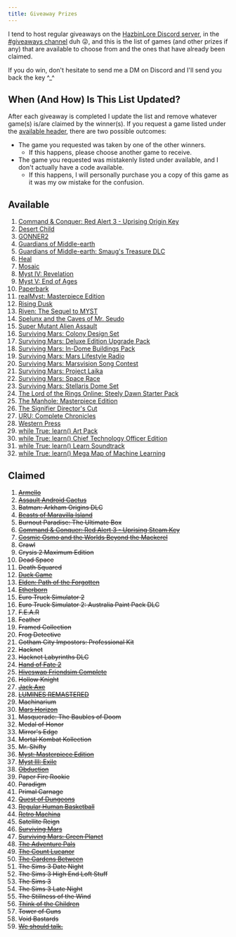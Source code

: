 ```yaml
---
title: Giveaway Prizes
---
```


I tend to host regular giveaways on the [HazbinLore Discord server][HazbinLore-Invite], in the [#giveaways channel][HazbinLore-Giveaways] duh 😜, and this is the list of games (and other prizes if any) that are available to choose from and the ones that have already been claimed.

If you do win, don't hesitate to send me a DM on Discord and I'll send you back the key ^\_^

## When (And How) Is This List Updated?

After each giveaway is completed I update the list and remove whatever game(s) is/are claimed by the winner(s). If you request a game listed under the [available header](#available), there are two possible outcomes:

- The game you requested was taken by one of the other winners.
  - If this happens, please choose another game to receive.
- The game you requested was mistakenly listed under available, and I don't actually have a code available.
  - If this happens, I will personally purchase you a copy of this game as it was my ow mistake for the confusion.

## Available

1. [Command & Conquer: Red Alert 3 - Uprising Origin Key][3]
2. [Desert Child][6]
3. [GONNER2][10]
4. [Guardians of Middle-earth][12]
5. [Guardians of Middle-earth: Smaug's Treasure DLC][11]
6. [Heal][14]
7. [Mosaic][19]
8. [Myst IV: Revelation][21]
9. [Myst V: End of Ages][22]
10. [Paperbark][26]
11. [realMyst: Masterpiece Edition][24]
12. [Rising Dusk][30]
13. [Riven: The Sequel to MYST][31]
14. [Spelunx and the Caves of Mr. Seudo][32]
15. [Super Mutant Alien Assault][33]
16. [Surviving Mars: Colony Design Set][40]
17. [Surviving Mars: Deluxe Edition Upgrade Pack][39]
18. [Surviving Mars: In-Dome Buildings Pack][41]
19. [Surviving Mars: Mars Lifestyle Radio][36]
20. [Surviving Mars: Marsvision Song Contest][42]
21. [Surviving Mars: Project Laika][38]
22. [Surviving Mars: Space Race][37]
23. [Surviving Mars: Stellaris Dome Set][43]
24. [The Lord of the Rings Online: Steely Dawn Starter Pack][47]
25. [The Manhole: Masterpiece Edition][48]
26. [The Signifier Director's Cut][49]
27. [URU: Complete Chronicles][51]
28. [Western Press][53]
29. [while True: learn() Art Pack][54]
30. [while True: learn() Chief Technology Officer Edition][55]
31. [while True: learn() Learn Soundtrack][56]
32. [while True: learn() Mega Map of Machine Learning][57]

## Claimed

1. ~~[Armello][0]~~
2. ~~[Assault Android Cactus][1]~~
3. ~~Batman: Arkham Origins DLC~~
4. ~~[Beasts of Maravilla Island][2]~~
5. ~~Burnout Paradise: The Ultimate Box~~
6. ~~[Command & Conquer: Red Alert 3 - Uprising Steam Key][4]~~
7. ~~[Cosmic Osmo and the Worlds Beyond the Mackerel][5]~~
8. ~~Crawl~~
9. ~~Crysis 2 Maximum Edition~~
10. ~~Dead Space~~
11. ~~Death Squared~~
12. ~~[Duck Game][7]~~
13. ~~[Elden: Path of the Forgotten][8]~~
14. ~~[Etherborn][9]~~
15. ~~Euro Truck Simulator 2~~
16. ~~Euro Truck Simulator 2: Australia Paint Pack DLC~~
17. ~~F.E.A.R~~
18. ~~Feather~~
19. ~~Framed Collection~~
20. ~~Frog Detective~~
21. ~~Gotham City Impostors: Professional Kit~~
22. ~~Hacknet~~
23. ~~Hacknet Labyrinths DLC~~
24. ~~[Hand of Fate 2][13]~~
25. ~~[Hiveswap Friendsim Complete][15]~~
26. ~~Hollow Knight~~
27. ~~[Jack Axe][16]~~
28. ~~[LUMINES REMASTERED][17]~~
29. ~~Machinarium~~
30. ~~[Mars Horizon][18]~~
31. ~~Masquerade: The Baubles of Doom~~
32. ~~Medal of Honor~~
33. ~~Mirror's Edge~~
34. ~~Mortal Kombat Kollection~~
35. ~~Mr. Shifty~~
36. ~~[Myst: Masterpiece Edition][23]~~
37. ~~[Myst III: Exile][20]~~
38. ~~[Obduction][25]~~
39. ~~Paper Fire Rookie~~
40. ~~Paradigm~~
41. ~~Primal Carnage~~
42. ~~[Quest of Dungeons][27]~~
43. ~~[Regular Human Basketball][28]~~
44. ~~[Retro Machina][29]~~
45. ~~Satellite Reign~~
46. ~~[Surviving Mars][34]~~
47. ~~[Surviving Mars: Green Planet][35]~~
48. ~~[The Adventure Pals][44]~~
49. ~~[The Count Lucanor][45]~~
50. ~~[The Gardens Between][46]~~
51. ~~The Sims 3 Date Night~~
52. ~~The Sims 3 High End Loft Stuff~~
53. ~~The Sims 3~~
54. ~~The Sims 3 Late Night~~
55. ~~The Stillness of the Wind~~
56. ~~[Think of the Children][50]~~
57. ~~Tower of Guns~~
58. ~~Void Bastards~~
59. ~~[We should talk.][52]~~

[HazbinLore-Invite]: https://discord.gg/73v24Z6nGA
[HazbinLore-Giveaways]: https://discord.com/channels/825459536994893846/923368900513640488
[0]: https://store.steampowered.com/app/290340/Armello/
[1]: https://store.steampowered.com/app/250110/Assault_Android_Cactus/
[2]: https://store.steampowered.com/app/1378020/Beasts_of_Maravilla_Island/
[3]: https://www.origin.com/usa/en-us/store/command-and-conquer/command-and-conquer-red-alert-3
[4]: https://store.steampowered.com/app/17480/Command__Conquer_Red_Alert_3/
[5]: https://store.steampowered.com/app/63620/Cosmic_Osmo_and_the_Worlds_Beyond_the_Mackerel/
[6]: https://store.steampowered.com/app/844050/Desert_Child/
[7]: https://store.steampowered.com/app/312530/Duck_Game/
[8]: https://store.steampowered.com/app/715020/Elden_Path_of_the_Forgotten/
[9]: https://store.steampowered.com/app/812160/Etherborn/
[10]: https://store.steampowered.com/app/1117670/GONNER2/
[11]: https://store.steampowered.com/app/111910/Guardians_of_Middleearth_Smaugs_Treasure/
[12]: https://store.steampowered.com/app/111900/Guardians_of_Middleearth/
[13]: https://store.steampowered.com/app/456670/Hand_of_Fate_2/
[14]: https://store.steampowered.com/app/1056610/Heal/
[15]: https://store.steampowered.com/app/833040/Hiveswap_Friendsim/
[16]: https://store.steampowered.com/app/985780/Jack_Axe/
[17]: https://store.steampowered.com/app/851670/LUMINES_REMASTERED/
[18]: https://store.steampowered.com/app/765810/Mars_Horizon/
[19]: https://store.steampowered.com/app/349270/Mosaic/
[20]: https://store.steampowered.com/app/925930/Myst_III_Exile/
[21]: https://store.steampowered.com/app/925940/Myst_IV_Revelation/
[22]: https://store.steampowered.com/app/208110/Myst_V_End_of_Ages/
[23]: https://store.steampowered.com/app/63660/Myst_Masterpiece_Edition/
[24]: https://store.steampowered.com/app/244430/realMyst_Masterpiece_Edition/
[25]: https://store.steampowered.com/app/306760/Obduction/
[26]: https://store.steampowered.com/app/916900/Paperbark/
[27]: https://store.steampowered.com/app/270050/Quest_of_Dungeons/
[28]: https://store.steampowered.com/app/661940/Regular_Human_Basketball/
[29]: https://store.steampowered.com/app/1127970/Retro_Machina/
[30]: https://store.steampowered.com/app/848930/Rising_Dusk/
[31]: https://store.steampowered.com/app/63610/Riven_The_Sequel_to_MYST/
[32]: https://store.steampowered.com/app/63640/Spelunx_and_the_Caves_of_Mr_Seudo/
[33]: https://store.steampowered.com/app/368680/Super_Mutant_Alien_Assault/
[34]: https://store.steampowered.com/app/464920/Surviving_Mars/
[35]: https://store.steampowered.com/app/952890/Surviving_Mars_Green_Planet/
[36]: https://store.steampowered.com/app/1657990/Surviving_Mars_Mars_Lifestyle_Radio/
[37]: https://store.steampowered.com/app/801670/Surviving_Mars_Space_Race/
[38]: https://store.steampowered.com/app/1042360/Surviving_Mars_Project_Laika/
[39]: https://store.steampowered.com/app/801710/Surviving_Mars_Deluxe_Upgrade_Pack/
[40]: https://store.steampowered.com/app/952892/Surviving_Mars_Colony_Design_Set/
[41]: https://store.steampowered.com/app/1497160/Surviving_Mars_InDome_Buildings_Pack/
[42]: https://store.steampowered.com/app/952891/Surviving_Mars_Marsvision_Song_Contest/
[43]: https://store.steampowered.com/app/801650/Surviving_Mars_Stellaris_Dome_Set/
[44]: https://store.steampowered.com/app/396710/The_Adventure_Pals/
[45]: https://store.steampowered.com/app/440880/The_Count_Lucanor/
[46]: https://store.steampowered.com/app/600990/The_Gardens_Between/
[47]: https://store.steampowered.com/app/212500/The_Lord_of_the_Rings_Online/
[48]: https://store.steampowered.com/app/63630/The_Manhole_Masterpiece_Edition/
[49]: https://store.steampowered.com/app/1082930/The_Signifier_Directors_Cut/
[50]: https://store.steampowered.com/app/573600/Think_of_the_Children/
[51]: https://store.steampowered.com/app/63650/URU_Complete_Chronicles/
[52]: https://store.steampowered.com/app/1255990/We_should_talk/
[53]: https://store.steampowered.com/app/377360/Western_Press/
[54]: https://store.steampowered.com/app/1022720/while_True_learn_Art_Pack/
[55]: https://store.steampowered.com/bundle/10114/while_True_learn_Chief_Technology_Officer_Edition/
[56]: https://store.steampowered.com/app/1019360/while_True_learn_Soundtrack/
[57]: https://store.steampowered.com/app/1026800/while_True_learn_Mega_Map_of_Machine_Learning/
